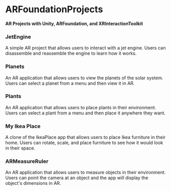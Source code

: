 # ARFoundationProjects
**AR Projects with Unity, ARFoundation, and XRInteractionToolkit**

### JetEngine
A simple AR project that allows users to interact with a jet engine. Users can disassemble and reassemble the engine to learn how it works.

### Planets
An AR application that allows users to view the planets of the solar system. Users can select a planet from a menu and then view it in AR.

### Plants
An AR application that allows users to place plants in their environment. Users can select a plant from a menu and then place it anywhere they want.

### My Ikea Place
A clone of the IkeaPlace app that allows users to place Ikea furniture in their home. Users can rotate, scale, and place furniture to see how it would look in their space.

### ARMeasureRuler
An AR application that allows users to measure objects in their environment. Users can point the camera at an object and the app will display the object's dimensions in AR.


